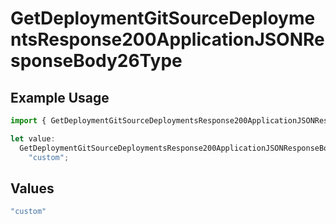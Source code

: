 # GetDeploymentGitSourceDeploymentsResponse200ApplicationJSONResponseBody26Type

## Example Usage

```typescript
import { GetDeploymentGitSourceDeploymentsResponse200ApplicationJSONResponseBody26Type } from "@simplesagar/vercel/models/getdeploymentop.js";

let value:
  GetDeploymentGitSourceDeploymentsResponse200ApplicationJSONResponseBody26Type =
    "custom";
```

## Values

```typescript
"custom"
```